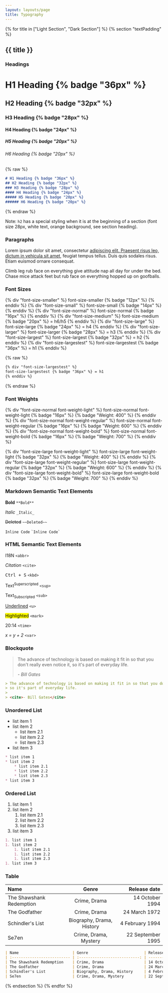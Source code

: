 ```yaml
---
layout: layouts/page
title: Typography
---
```


{% for title in ["Light Section", "Dark Section"] %}
{% section "textPadding" %}

## {{ title }}

### Headings

# H1 Heading {% badge "36px" %}

## H2 Heading {% badge "32px" %}

### H3 Heading {% badge "28px" %}

#### H4 Heading {% badge "24px" %}

##### H5 Heading {% badge "20px" %}

###### H6 Heading {% badge "20px" %}

{% raw %}
```markdown
# H1 Heading {% badge "36px" %}
## H2 Heading {% badge "32px" %}
### H3 Heading {% badge "28px" %}
#### H4 Heading {% badge "24px" %}
##### H5 Heading {% badge "20px" %}
###### H6 Heading {% badge "20px" %}
```
{% endraw %}

Note: `h2` has a special styling when it is at the beginning of a section (font size 28px, white text, orange background, see section heading).

### Paragraphs

Lorem ipsum dolor sit amet, consectetur [adipiscing elit. Praesent risus leo, dictum in vehicula sit amet](#), feugiat tempus tellus. Duis quis sodales risus. Etiam euismod ornare consequat.

Climb leg rub face on everything give attitude nap all day for under the bed. Chase mice attack feet but rub face on everything hopped up on goofballs.

### Font Sizes

{% div "font-size-smaller" %}
font-size-smaller {% badge "12px" %}
{% enddiv %}
{% div "font-size-small" %}
font-size-small {% badge "14px" %}
{% enddiv %}
{% div "font-size-normal" %}
font-size-normal {% badge "16px" %}
{% enddiv %}
{% div "font-size-medium" %}
font-size-medium {% badge "20px" %} = h6/h5
{% enddiv %}
{% div "font-size-large" %}
font-size-large {% badge "24px" %} = h4
{% enddiv %}
{% div "font-size-larger" %}
font-size-larger {% badge "28px" %} = h3
{% enddiv %}
{% div "font-size-largest" %}
font-size-largest {% badge "32px" %} = h2
{% enddiv %}
{% div "font-size-largestest" %}
font-size-largestest {% badge "36px" %} = h1
{% enddiv %}

{% raw %}
```markdown
{% div "font-size-largestest" %}
font-size-largestest {% badge "36px" %} = h1
{% enddiv %}
```
{% endraw %}

### Font Weights

{% div "font-size-normal font-weight-light" %}
font-size-normal font-weight-light {% badge "16px" %} {% badge "Weight: 400" %}
{% enddiv %}
{% div "font-size-normal font-weight-regular" %}
font-size-normal font-weight-regular {% badge "16px" %} {% badge "Weight: 600" %}
{% enddiv %}
{% div "font-size-normal font-weight-bold" %}
font-size-normal font-weight-bold {% badge "16px" %} {% badge "Weight: 700" %}
{% enddiv %}

{% div "font-size-large font-weight-light" %}
font-size-large font-weight-light {% badge "32px" %} {% badge "Weight: 400" %}
{% enddiv %}
{% div "font-size-large font-weight-regular" %}
font-size-large font-weight-regular {% badge "32px" %} {% badge "Weight: 600" %}
{% enddiv %}
{% div "font-size-large font-weight-bold" %}
font-size-large font-weight-bold {% badge "32px" %} {% badge "Weight: 700" %}
{% enddiv %}


### Markdown Semantic Text Elements

**Bold** `**Bold**`

_Italic_ `_Italic_`

~~Deleted~~ `~~Deleted~~`

`Inline Code` `` `Inline Code` ``

### HTML Semantic Text Elements

<abbr>I18N</abbr> `<abbr>`

<cite>Citation</cite> `<cite>`

<kbd>Ctrl + S</kbd> `<kbd>`

Text<sup>Superscripted</sup> `<sup>`

Text<sub>Subscripted</sub> `<sub>`

<u>Underlined</u> `<u>`

<mark>Highlighted</mark> `<mark>`

<time>20:14</time> `<time>`

<var>x = y + 2</var> `<var>`

### Blockquote

> The advance of technology is based on making it fit in so that you don't really even notice it,
> so it's part of everyday life.
>
> <cite>- Bill Gates</cite>

```markdown
> The advance of technology is based on making it fit in so that you don't really even notice it,
> so it's part of everyday life.
>
> <cite>- Bill Gates</cite>
```

### Unordered List

* list item 1
* list item 2
    * list item 2.1
    * list item 2.2
    * list item 2.3
* list item 3

```markdown
* list item 1
* list item 2
    * list item 2.1
    * list item 2.2
    * list item 2.3
* list item 3
```

### Ordered List

1. list item 1
1. list item 2
    1. list item 2.1
    1. list item 2.2
    1. list item 2.3
1. list item 3

```markdown
1. list item 1
1. list item 2
    1. list item 2.1
    1. list item 2.2
    1. list item 2.3
1. list item 3
```

### Table

| Name                        | Genre                         | Release date         |
| :-------------------------- | :---------------------------: | -------------------: |
| The Shawshank Redemption    | Crime, Drama                  | 14 October 1994      |
| The Godfather               | Crime, Drama                  | 24 March 1972        |
| Schindler's List            | Biography, Drama, History     | 4 February 1994      |
| Se7en                       | Crime, Drama, Mystery         | 22 September 1995    |

```markdown
| Name                        | Genre                         | Release date         |
| :-------------------------- | :---------------------------: | -------------------: |
| The Shawshank Redemption    | Crime, Drama                  | 14 October 1994      |
| The Godfather               | Crime, Drama                  | 24 March 1972        |
| Schindler's List            | Biography, Drama, History     | 4 February 1994      |
| Se7en                       | Crime, Drama, Mystery         | 22 September 1995    |
```

{% endsection %}
{% endfor %}
